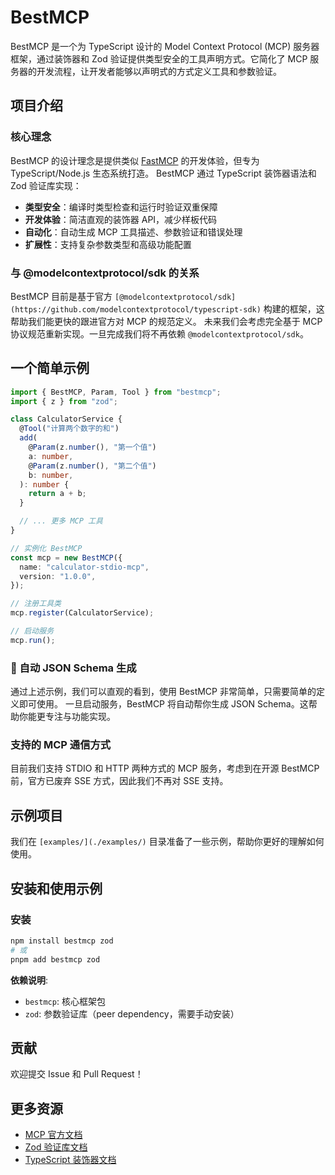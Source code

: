 # BestMCP

BestMCP 是一个为 TypeScript 设计的 Model Context Protocol (MCP) 服务器框架，通过装饰器和 Zod 验证提供类型安全的工具声明方式。它简化了 MCP 服务器的开发流程，让开发者能够以声明式的方式定义工具和参数验证。

## 项目介绍

### 核心理念

BestMCP 的设计理念是提供类似 [FastMCP](https://github.com/jlowin/fastmcp) 的开发体验，但专为 TypeScript/Node.js 生态系统打造。
BestMCP 通过 TypeScript 装饰器语法和 Zod 验证库实现：

- **类型安全**：编译时类型检查和运行时验证双重保障
- **开发体验**：简洁直观的装饰器 API，减少样板代码
- **自动化**：自动生成 MCP 工具描述、参数验证和错误处理
- **扩展性**：支持复杂参数类型和高级功能配置

### 与 @modelcontextprotocol/sdk 的关系

BestMCP 目前是基于官方 `[@modelcontextprotocol/sdk](https://github.com/modelcontextprotocol/typescript-sdk)` 构建的框架，这帮助我们能更快的跟进官方对 MCP 的规范定义。
未来我们会考虑完全基于 MCP 协议规范重新实现。一旦完成我们将不再依赖 `@modelcontextprotocol/sdk`。

## 一个简单示例

```typescript
import { BestMCP, Param, Tool } from "bestmcp";
import { z } from "zod";

class CalculatorService {
  @Tool("计算两个数字的和")
  add(
    @Param(z.number(), "第一个值")
    a: number,
    @Param(z.number(), "第二个值")
    b: number,
  ): number {
    return a + b;
  }

  // ... 更多 MCP 工具
}

// 实例化 BestMCP
const mcp = new BestMCP({
  name: "calculator-stdio-mcp",
  version: "1.0.0",
});

// 注册工具类
mcp.register(CalculatorService);

// 启动服务
mcp.run();
```

### 🔄 自动 JSON Schema 生成

通过上述示例，我们可以直观的看到，使用 BestMCP 非常简单，只需要简单的定义即可使用。
一旦启动服务，BestMCP 将自动帮你生成 JSON Schema。这帮助你能更专注与功能实现。

### 支持的 MCP 通信方式

目前我们支持 STDIO 和 HTTP 两种方式的 MCP 服务，考虑到在开源 BestMCP 前，官方已废弃 SSE 方式，因此我们不再对 SSE 支持。

## 示例项目

我们在 `[examples/](./examples/)` 目录准备了一些示例，帮助你更好的理解如何使用。

## 安装和使用示例

### 安装

```bash
npm install bestmcp zod
# 或
pnpm add bestmcp zod
```

**依赖说明**:

- `bestmcp`: 核心框架包
- `zod`: 参数验证库（peer dependency，需要手动安装）

## 贡献

欢迎提交 Issue 和 Pull Request！

## 更多资源

- [MCP 官方文档](https://modelcontextprotocol.io/)
- [Zod 验证库文档](https://zod.dev/)
- [TypeScript 装饰器文档](https://www.typescriptlang.org/docs/handbook/decorators.html)

